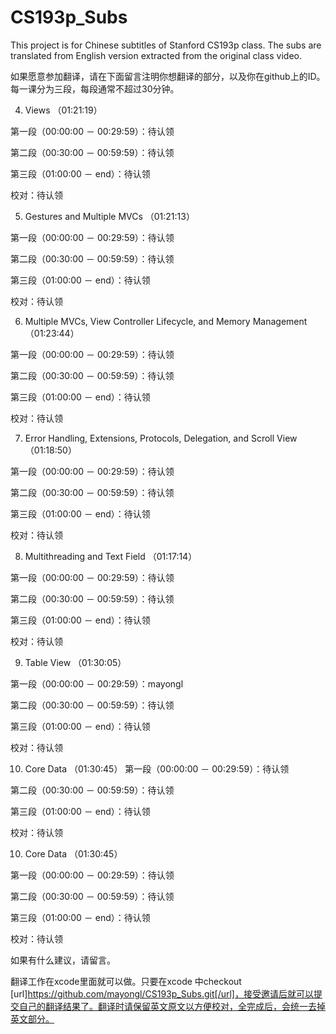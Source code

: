 # CS193p_Subs
This project is for Chinese subtitles of Stanford CS193p class. The subs are translated from English version extracted from the original class video.


如果愿意参加翻译，请在下面留言注明你想翻译的部分，以及你在github上的ID。每一课分为三段，每段通常不超过30分钟。


4. Views （01:21:19）

第一段（00:00:00 － 00:29:59）：待认领

第二段（00:30:00 － 00:59:59）：待认领

第三段（01:00:00 － end）：待认领

校对：待认领


5. Gestures and Multiple MVCs  （01:21:13）

第一段（00:00:00 － 00:29:59）：待认领

第二段（00:30:00 － 00:59:59）：待认领

第三段（01:00:00 － end）：待认领

校对：待认领


6. Multiple MVCs, View Controller Lifecycle, and Memory Management （01:23:44）

第一段（00:00:00 － 00:29:59）：待认领

第二段（00:30:00 － 00:59:59）：待认领

第三段（01:00:00 － end）：待认领

校对：待认领


7. Error Handling, Extensions, Protocols, Delegation, and Scroll View （01:18:50）

第一段（00:00:00 － 00:29:59）：待认领

第二段（00:30:00 － 00:59:59）：待认领

第三段（01:00:00 － end）：待认领

校对：待认领


8. Multithreading and Text Field （01:17:14）

第一段（00:00:00 － 00:29:59）：待认领

第二段（00:30:00 － 00:59:59）：待认领

第三段（01:00:00 － end）：待认领

校对：待认领


9. Table View    （01:30:05）

第一段（00:00:00 － 00:29:59）：mayongl

第二段（00:30:00 － 00:59:59）：待认领

第三段（01:00:00 － end）：待认领

校对：待认领

10. Core Data    （01:30:45）
第一段（00:00:00 － 00:29:59）：待认领

第二段（00:30:00 － 00:59:59）：待认领

第三段（01:00:00 － end）：待认领

校对：待认领

10. Core Data    （01:30:45）

第一段（00:00:00 － 00:29:59）：待认领

第二段（00:30:00 － 00:59:59）：待认领

第三段（01:00:00 － end）：待认领

校对：待认领


如果有什么建议，请留言。


翻译工作在xcode里面就可以做。只要在xcode 中checkout [url]https://github.com/mayongl/CS193p_Subs.git[/url]，接受邀请后就可以提交自己的翻译结果了。翻译时请保留英文原文以方便校对，全完成后，会统一去掉英文部分。





